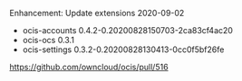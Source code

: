Enhancement: Update extensions 2020-09-02

- ocis-accounts 0.4.2-0.20200828150703-2ca83cf4ac20
- ocis-ocs      0.3.1
- ocis-settings 0.3.2-0.20200828130413-0cc0f5bf26fe

https://github.com/owncloud/ocis/pull/516

